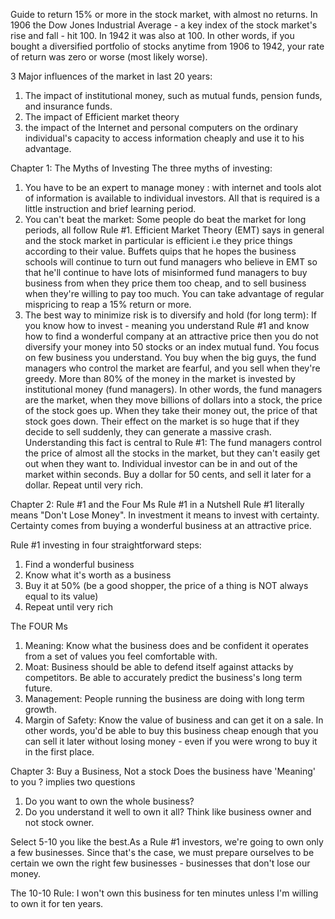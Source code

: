 Guide to return 15% or more in the stock market, with almost no returns. 
In 1906 the Dow Jones Industrial Average - a key index of the stock market's rise and fall - hit 100.
In 1942 it was also at 100. In other words, if you bought a diversified portfolio of stocks anytime from 1906 to 1942, your rate of return was zero or worse (most likely worse).

3 Major influences of the market in last 20 years:
1. The impact of institutional money, such as mutual funds, pension funds, and insurance funds. 
2. The impact of Efficient market theory
3. the impact of the Internet and personal computers on the ordinary individual's capacity to access information cheaply and use it to his advantage. 

Chapter 1: The Myths of Investing
The three myths of investing:
1. You have to be an expert to manage money : with internet and tools alot of information is available to individual investors. All that is required is a little instruction and brief learning period. 
2. You can't beat the market: Some people do beat the market for long periods, all follow Rule #1. Efficient Market Theory (EMT) says in general and the stock market in particular is efficient i.e they price things according to their value. Buffets quips that he hopes the business schools will continue to turn out fund managers who believe in EMT so that he'll continue to have lots of misinformed fund managers to buy business from when they price them too cheap, and to sell business when they're willing to pay too much. You can take advantage of regular mispricing to reap a 15% return or more.
3. The best way to minimize risk is to diversify and hold (for long term): If you know how to invest - meaning you understand Rule #1 and know how to find a wonderful company at an attractive price then you do not diversify your money into 50 stocks or an index mutual fund. You focus on few business you understand. You buy when the big guys, the fund managers who control the market are fearful, and you sell when they're greedy. More than 80% of the money in the market is invested by institutional money (fund managers). In other words, the fund managers are the market, when they move billions of dollars into a stock, the price of the stock goes up. When they take their money out, the price of that stock goes down. Their effect on the market is so huge that if they decide to sell suddenly, they can generate a massive crash. Understanding this fact is central to Rule #1: The fund managers control the price of almost all the stocks in the market, but they can't easily get out when they want to. Individual investor can be in and out of the market within seconds. Buy a dollar for 50 cents, and sell it later for a dollar. Repeat until very rich. 

Chapter 2: Rule #1 and the Four Ms
Rule #1 in a Nutshell
Rule #1 literally means "Don't Lose Money". In investment it means to invest with certainty. Certainty comes from buying a wonderful business at an attractive price. 

Rule #1 investing in four straightforward steps:
1. Find a wonderful business
2. Know what it's worth as a business
3. Buy it at 50% (be a good shopper, the price of a thing is NOT always equal to its value)
4. Repeat until very rich

The FOUR Ms
1. Meaning: Know what the business does and be confident it operates from a set of values you feel comfortable with. 
2. Moat: Business should be able to defend itself against attacks by competitors. Be able to accurately predict the business's long term future. 
3. Management: People running the business are doing with long term growth. 
4. Margin of Safety: Know the value of business and can get it on a sale. In other words, you'd be able to buy this business cheap enough that you can sell it later without losing money - even if you were wrong to buy it in the first place. 

Chapter 3: Buy a Business, Not a stock
Does the business have 'Meaning' to you ? implies two questions
1. Do you want to own the whole business?
2. Do you understand it well to own it all?
Think like business owner and not stock owner. 

Select 5-10 you like the best.As a Rule #1 investors, we're going to own only a few businesses. Since that's the case, we must prepare ourselves to be certain we own the right few businesses - businesses that don't lose our money. 

The 10-10 Rule: I won't own this business for ten minutes unless I'm willing to own it for ten years. 

